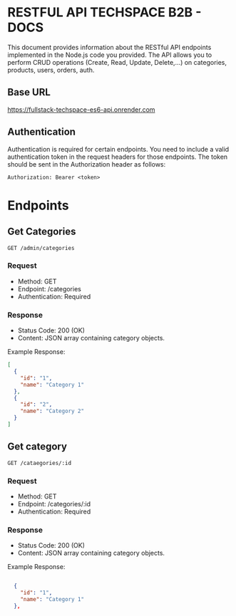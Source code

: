 # RESTFUL API TECHSPACE B2B - DOCS
This document provides information about the RESTful API endpoints implemented in the Node.js code you provided. The API allows you to perform CRUD operations (Create, Read, Update, Delete,...) on categories, products, users, orders, auth.
## Base URL

https://fullstack-techspace-es6-api.onrender.com 

## Authentication
Authentication is required for certain endpoints. You need to include a valid authentication token in the request headers for those endpoints. The token should be sent in the Authorization header as follows:

`Authorization: Bearer <token>`

# Endpoints
## Get Categories

`GET /admin/categories`
### Request
+ Method: GET
+ Endpoint: /categories
+ Authentication: Required

### Response
+ Status Code: 200 (OK)
+ Content: JSON array containing category objects.

Example Response:
```json
[
  {
    "id": "1",
    "name": "Category 1"
  },
  {
    "id": "2",
    "name": "Category 2"
  }
]

```

## Get category
`GET /cataegories/:id`

### Request
+ Method: GET
+ Endpoint: /categories/:id
+ Authentication: Required

### Response
+ Status Code: 200 (OK)
+ Content: JSON array containing category objects.

Example Response:

```json

  {
    "id": "1",
    "name": "Category 1"
  },



